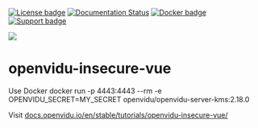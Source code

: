[![License badge](https://img.shields.io/badge/license-Apache2-orange.svg)](http://www.apache.org/licenses/LICENSE-2.0)
[![Documentation Status](https://readthedocs.org/projects/openviduio-docs/badge/?version=stable)](https://docs.openvidu.io/en/stable/?badge=stable)
[![Docker badge](https://img.shields.io/docker/pulls/openvidu/openvidu-server-kms.svg)](https://hub.docker.com/r/openvidu/openvidu-server-kms)
[![Support badge](https://img.shields.io/badge/support-sof-yellowgreen.svg)](https://openvidu.discourse.group/)

[![][OpenViduLogo]](http://openvidu.io)

openvidu-insecure-vue
===
Use Docker
docker run -p 4443:4443 --rm -e OPENVIDU_SECRET=MY_SECRET openvidu/openvidu-server-kms:2.18.0


Visit [docs.openvidu.io/en/stable/tutorials/openvidu-insecure-vue/](http://docs.openvidu.io/en/stable/tutorials/openvidu-insecure-vue/)

[OpenViduLogo]: https://secure.gravatar.com/avatar/5daba1d43042f2e4e85849733c8e5702?s=120
